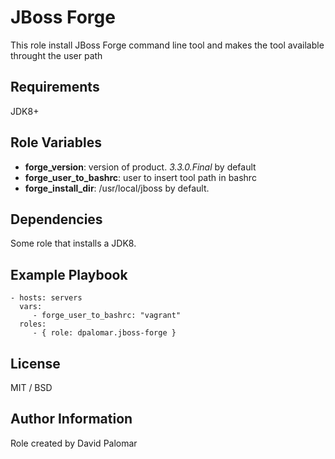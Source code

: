 JBoss Forge
=========

This role install JBoss Forge command line tool and makes the tool available throught the user path

Requirements
------------

JDK8+

Role Variables
--------------

- __forge_version__: version of product. _3.3.0.Final_ by default
- __forge_user_to_bashrc__: user to insert tool path in bashrc
- __forge_install_dir__: /usr/local/jboss by default.

Dependencies
------------

Some role that installs a JDK8.

Example Playbook
----------------



    - hosts: servers
	  vars:
	     - forge_user_to_bashrc: "vagrant"
      roles:
         - { role: dpalomar.jboss-forge }

License
-------

MIT / BSD

Author Information
------------------

Role created by David Palomar
